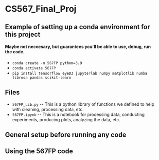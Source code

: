 # CS567_Final_Proj

## Example of setting up a conda environment for this project
#### Maybe not neccesary, but guarantees you'll be able to use, debug, run the code.
* `conda create -n 567FP python=3.9`
* `conda activate 567FP`
* `pip install tensorflow eyeD3 jupyterlab numpy matplotlib numba librosa pandas scikit-learn`

## Files
* `567FP_Lib.py` -- This is a python library of functions we defined to help with cleaning, processing data, etc.
* `567FP.ipynb` -- This is a notebook for processing data, conducting experiments, producing plots, analyzing the data, etc.

## General setup before running any code

## Using the 567FP code
